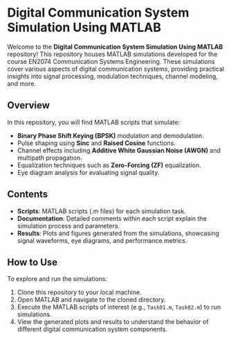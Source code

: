 # Digital Communication System Simulation Using MATLAB

Welcome to the **Digital Communication System Simulation Using MATLAB** repository! This repository houses MATLAB simulations developed for the course EN2074 Communication Systems Engineering. These simulations cover various aspects of digital communication systems, providing practical insights into signal processing, modulation techniques, channel modeling, and more.

## Overview

In this repository, you will find MATLAB scripts that simulate:

- **Binary Phase Shift Keying (BPSK)** modulation and demodulation.
- Pulse shaping using **Sinc** and **Raised Cosine** functions.
- Channel effects including **Additive White Gaussian Noise (AWGN)** and multipath propagation.
- Equalization techniques such as **Zero-Forcing (ZF)** equalization.
- Eye diagram analysis for evaluating signal quality.

## Contents

- **Scripts**: MATLAB scripts (.m files) for each simulation task.
- **Documentation**: Detailed comments within each script explain the simulation process and parameters.
- **Results**: Plots and figures generated from the simulations, showcasing signal waveforms, eye diagrams, and performance metrics.

## How to Use

To explore and run the simulations:

1. Clone this repository to your local machine.
2. Open MATLAB and navigate to the cloned directory.
3. Execute the MATLAB scripts of interest (e.g., `Task01.m`, `Task02.m`) to run simulations.
4. View the generated plots and results to understand the behavior of different digital communication system components.
